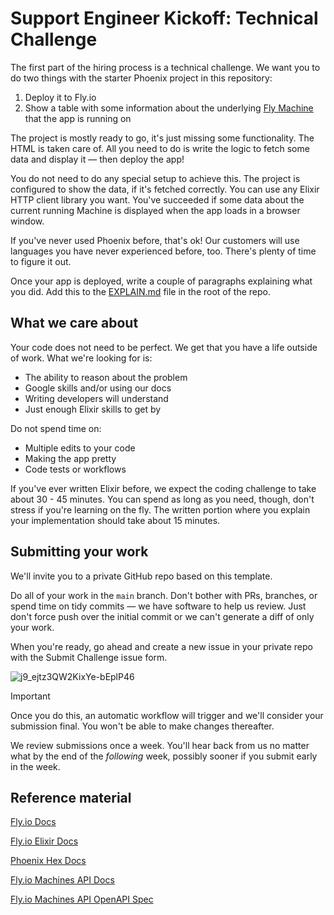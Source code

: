 # Support Engineer Kickoff: Technical Challenge

The first part of the hiring process is a technical challenge. We want you to do two things with the starter Phoenix project in this repository:

1. Deploy it to Fly.io
1. Show a table with some information about the underlying [Fly Machine](https://fly.io/docs/machines/) that the app is running on

The project is mostly ready to go, it's just missing some functionality. The HTML is taken care of. All you need to do is write the logic to fetch some data and display it — then deploy the app!

You do not need to do any special setup to achieve this.  The project is configured to show the data, if it's fetched correctly. You can use any Elixir HTTP client library you want. You've succeeded if some data about the current running Machine is displayed when the app loads in a browser window.

If you've never used Phoenix before, that's ok! Our customers will use languages you have never experienced before, too. There's plenty of time to figure it out.

Once your app is deployed, write a couple of paragraphs explaining what you did. Add this to the [EXPLAIN.md](EXPLAIN.md) file in the root of the repo.

## What we care about

Your code does not need to be perfect. We get that you have a life outside of work. What we're looking for is:

- The ability to reason about the problem
- Google skills and/or using our docs
- Writing developers will understand
- Just enough Elixir skills to get by

Do not spend time on:

- Multiple edits to your code
- Making the app pretty
- Code tests or workflows

If you've ever written Elixir before, we expect the coding challenge to take about 30 - 45 minutes. You can spend as long as you need, though, don't stress if you're learning on the fly. The written portion where you explain your implementation should take about 15 minutes.

## Submitting your work

We'll invite you to a private GitHub repo based on this template.

Do all of your work in the `main` branch. Don't bother with PRs, branches, or spend time on tidy commits — we have software to help us review. Just don't force push over the initial commit or we can't generate a diff of only your work.

When you're ready, go ahead and create a new issue in your private repo with the Submit Challenge issue form.

![j9_ejtz3QW2KixYe-bEplP46](https://github.com/fly-hiring/support-engineer-kickoff/assets/3727384/a6c9a6f9-8bd4-45a1-aaa1-2a40a99a0385)

> [!IMPORTANT]  
> Once you do this, an automatic workflow will trigger and we'll consider your submission final. You won't be able to make changes thereafter.

We review submissions once a week. You'll hear back from us no matter what by the end of the _following_ week, possibly sooner if you submit early in the week.

## Reference material

[Fly.io Docs](https://fly.io/docs/)

[Fly.io Elixir Docs](https://fly.io/docs/elixir/getting-started/)

[Phoenix Hex Docs](https://hexdocs.pm/phoenix/overview.html)

[Fly.io Machines API Docs](https://fly.io/docs/machines/api/working-with-machines-api/)

[Fly.io Machines API OpenAPI Spec](https://docs.machines.dev/)
